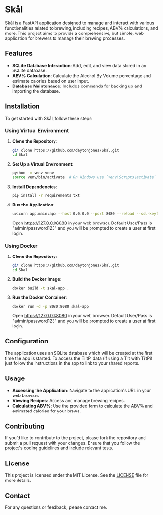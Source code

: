 # Skål

Skål is a FastAPI application designed to manage and interact with various functionalities related to brewing, including recipes, ABV% calculations, and more. This project aims to provide a comprehensive, but simple, web application for brewers to manage their brewing processes.

## Features

- **SQLite Database Interaction**: Add, edit, and view data stored in an SQLite database.
- **ABV% Calculation**: Calculate the Alcohol By Volume percentage and estimate calories based on user input.
- **Database Maintenance**: Includes commands for backing up and importing the database.

## Installation

To get started with Skål, follow these steps:
### Using Virtual Environment

1. **Clone the Repository**:
    ```bash
    git clone https://github.com/daytonjones/Skal.git
    cd Skal
    ```

2. **Set Up a Virtual Environment**:
    ```bash
    python -m venv venv
    source venv/bin/activate  # On Windows use `venv\Scripts\activate`
    ```

3. **Install Dependencies**:
    ```bash
    pip install -r requirements.txt
    ```

4. **Run the Application**:
    ```bash
    uvicorn app.main:app --host 0.0.0.0 --port 8080 --reload --ssl-keyfile key.pem --ssl-certfile cert.pem
    ```
    Open https://127.0.0.1:8080 in your web browser. Default User/Pass is "admin/password123" and you will be prompted to create a user at first login.


### Using Docker

1. **Clone the Repository**:
    ```bash
    git clone https://github.com/daytonjones/Skal.git
    cd Skal
    ```

2. **Build the Docker Image**:
    ```bash
    docker build -t skal-app .
    ```

3. **Run the Docker Container**:
    ```bash
    docker run -d -p 8080:8080 skal-app
    ```
    Open https://127.0.0.1:8080 in your web browser. Default User/Pass is "admin/password123" and you will be prompted to create a user at first login.

## Configuration

The application uses an SQLite database which will be created at the first time the app is started.  To access the TiltPi data (if using a Tilt with TiltPi) just follow the instructions in the app to link to your shared reports.

## Usage

- **Accessing the Application**: Navigate to the application's URL in your web browser.
- **Viewing Recipes**: Access and manage brewing recipes.
- **Calculating ABV%**: Use the provided form to calculate the ABV% and estimated calories for your brews.

## Contributing

If you'd like to contribute to the project, please fork the repository and submit a pull request with your changes. Ensure that you follow the project's coding guidelines and include relevant tests.

## License

This project is licensed under the MIT License. See the [LICENSE](LICENSE) file for more details.

## Contact

For any questions or feedback, please contact me.

